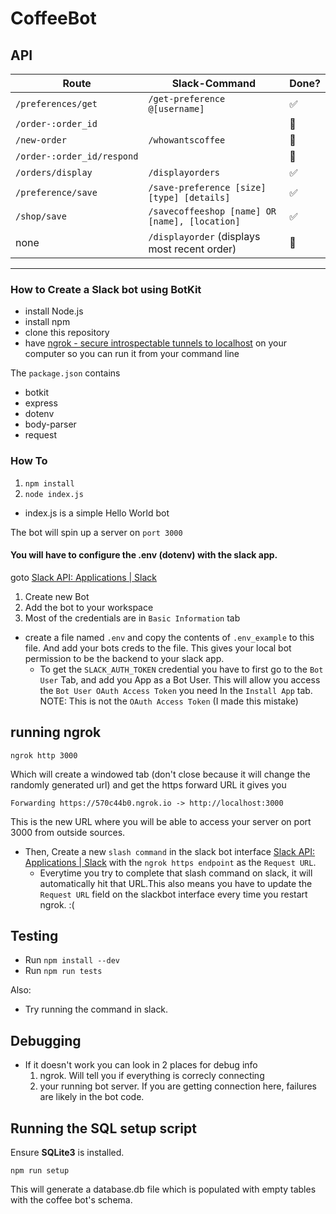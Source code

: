 # CoffeeBot

## API

| Route                      | Slack-Command                                  | Done?              |
| -------------------------- | ---------------------------------------------- | ------------------ |
| `/preferences/get`         | `/get-preference @[username]`                  | :white_check_mark: |
| `/order-:order_id`         |                                                | :no_good:          |
| `/new-order`               | `/whowantscoffee`                              | :no_good:          |
| `/order-:order_id/respond` |                                                | :no_good:          |
| `/orders/display`          | `/displayorders`                               | :white_check_mark: |
| `/preference/save`         | `/save-preference [size] [type] [details]`     | :white_check_mark: |
| `/shop/save`               | `/savecoffeeshop [name] OR [name], [location]` | :white_check_mark: |
| none                       | `/displayorder` (displays most recent order)   | :no_good:          |



---

### How to Create a Slack bot using BotKit


- install Node.js 
- install npm 
- clone this repository
- have [ngrok - secure introspectable tunnels to localhost](https://ngrok.com/) on your computer so you can run it from your command line


The `package.json` contains 

* botkit
* express 
* dotenv 
* body-parser 
* request

### How To

1. `npm install`
2. `node index.js`
* index.js is a simple Hello World bot

The bot will spin up a server on `port 3000`


#### You will have to configure the .env (dotenv) with the slack app. 

goto [Slack API: Applications \| Slack](https://api.slack.com/apps)
1. Create new Bot 
2. Add the bot to your workspace
3. Most of the credentials are in `Basic Information` tab

- create a file named `.env` and copy the contents of `.env_example` to this file. And add your bots creds to the file. This gives your local bot permission to be the backend to your slack app. 
   - To get the  `SLACK_AUTH_TOKEN` credential you have to first go to the `Bot User` Tab, and add you App as a Bot User. This will allow you access the `Bot User OAuth Access Token` you need In the `Install App` tab. NOTE: This is not the `OAuth Access Token` (I made this mistake)
   


## running ngrok
 `ngrok http 3000`

 Which will create a windowed tab (don't close because it will change the randomly generated url)
 and get the https forward URL it gives you 

 ```
 Forwarding https://570c44b0.ngrok.io -> http://localhost:3000
 ```
This is the new URL where you will be able to access your server on port 3000 from outside sources. 

 * Then, Create a new `slash command` in the slack bot interface [Slack API: Applications \| Slack](https://api.slack.com/apps) with the `ngrok https endpoint` as the `Request URL`. 
      * Everytime you try to complete that slash command on slack, it will automatically hit that URL.This also means you have to update the `Request URL` field on the slackbot interface every time you restart ngrok. :( 


## Testing
- Run `npm install --dev`
- Run `npm run tests`

Also:
- Try running the command in slack.

## Debugging 
- If it doesn't work you can look in 2 places for debug info 
  1. ngrok. Will tell you if everything is correcly connecting
  2. your running bot server. If you are getting connection here, failures are likely in the bot code. 

## Running the SQL setup script
Ensure **SQLite3** is installed.

`npm run setup`

This will generate a database.db file which is populated with empty tables with the coffee bot's schema.

 

 


